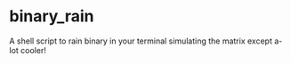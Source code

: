 # binary_rain
A shell script to rain binary in your terminal simulating the matrix except a-lot cooler!
